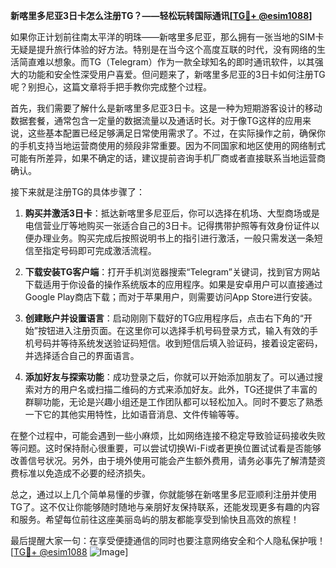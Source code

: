 **新喀里多尼亚3日卡怎么注册TG？——轻松玩转国际通讯[[TG💪+ @esim1088](https://t.me/s/esim1088)]**

如果你正计划前往南太平洋的明珠——新喀里多尼亚，那么拥有一张当地的SIM卡无疑是提升旅行体验的好方法。特别是在当今这个高度互联的时代，没有网络的生活简直难以想象。而TG（Telegram）作为一款全球知名的即时通讯软件，以其强大的功能和安全性深受用户喜爱。但问题来了，新喀里多尼亚的3日卡如何注册TG呢？别担心，这篇文章将手把手教你完成整个过程。

首先，我们需要了解什么是新喀里多尼亚3日卡。这是一种为短期游客设计的移动数据套餐，通常包含一定量的数据流量以及通话时长。对于像TG这样的应用来说，这些基本配置已经足够满足日常使用需求了。不过，在实际操作之前，确保你的手机支持当地运营商使用的频段非常重要。因为不同国家和地区使用的网络制式可能有所差异，如果不确定的话，建议提前咨询手机厂商或者直接联系当地运营商确认。

接下来就是注册TG的具体步骤了：

1. **购买并激活3日卡**：抵达新喀里多尼亚后，你可以选择在机场、大型商场或是电信营业厅等地购买一张适合自己的3日卡。记得携带护照等有效身份证件以便办理业务。购买完成后按照说明书上的指引进行激活，一般只需发送一条短信至指定号码即可完成激活流程。

2. **下载安装TG客户端**：打开手机浏览器搜索“Telegram”关键词，找到官方网站下载适用于你设备的操作系统版本的应用程序。如果是安卓用户可以直接通过Google Play商店下载；而对于苹果用户，则需要访问App Store进行安装。

3. **创建账户并设置语言**：启动刚刚下载好的TG应用程序后，点击右下角的“开始”按钮进入注册页面。在这里你可以选择手机号码登录方式，输入有效的手机号码并等待系统发送验证码短信。收到短信后填入验证码，接着设定密码，并选择适合自己的界面语言。

4. **添加好友与探索功能**：成功登录之后，你就可以开始添加朋友了。可以通过搜索对方的用户名或扫描二维码的方式来添加好友。此外，TG还提供了丰富的群聊功能，无论是兴趣小组还是工作团队都可以轻松加入。同时不要忘了熟悉一下它的其他实用特性，比如语音消息、文件传输等等。

在整个过程中，可能会遇到一些小麻烦，比如网络连接不稳定导致验证码接收失败等问题。这时保持耐心很重要，可以尝试切换Wi-Fi或者更换位置试试看是否能够改善信号状况。另外，由于境外使用可能会产生额外费用，请务必事先了解清楚资费标准以免造成不必要的经济损失。

总之，通过以上几个简单易懂的步骤，你就能够在新喀里多尼亚顺利注册并使用TG了。这不仅让你能够随时随地与亲朋好友保持联系，还能发现更多有趣的内容和服务。希望每位前往这座美丽岛屿的朋友都能享受到愉快且高效的旅程！

最后提醒大家一句：在享受便捷通信的同时也要注意网络安全和个人隐私保护哦！[[TG💪+ @esim1088](https://t.me/s/esim1088) ![Image](https://i.postimg.cc/4NQfJmqS/Snipaste-2025-05-13-00-14-12.png)]